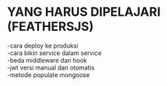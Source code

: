 # YANG HARUS DIPELAJARI (FEATHERSJS)

-cara deploy ke produksi<br/>
-cara bikin service dalam service<br/>
-beda middleware dan hook<br/>
-jwt versi manual dan otomatis<br/>
-metode populate mongoose<br/>
